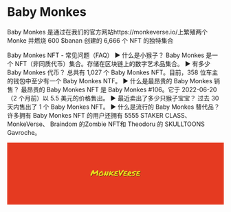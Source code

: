 # Baby Monkes

Baby Monkes 是通过在我们的官方网站https://monkeverse.io/上繁殖两个 Monke 并燃烧 600 $banan 创建的 6,666 个 NFT 的独特集合

Baby Monkes NFT - 常见问题（FAQ）
▶ 什么是小猴子？
Baby Monkes 是一个 NFT（非同质代币）集合。存储在区块链上的数字艺术品集合。
▶ 有多少 Baby Monkes 代币？
总共有 1,027 个 Baby Monkes NFT。目前，358 位车主的钱包中至少有一个 Baby Monkes NTF。
▶ 什么是最昂贵的 Baby Monkes 销售？
最昂贵的 Baby Monkes NFT 是 Baby Monkes #106。它于 2022-06-20（2 个月前）以 5.5 美元的价格售出。
▶ 最近卖出了多少只猴子宝宝？
过去 30 天内售出了 1 个 Baby Monkes NFT。
▶ 什么是流行的 Baby Monkes 替代品？
许多拥有 Baby Monkes NFT 的用户还拥有 5555 STAKER CLASS、 MonkeVerse、 Braindom 的Zombie NFT和 Theodoru 的 SKULLTOONS Gavroche。

![unnamed](unnamed.png)
